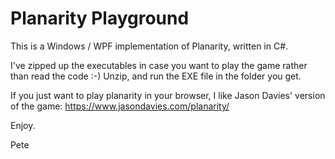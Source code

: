 # Planarity Playground

This is a Windows / WPF implementation of Planarity, written in C#.

I've zipped up the executables in case you want to play the
game rather than read the code :-)   Unzip, and run the EXE file in the folder you get. 

If you just want to play planarity in your browser, I like Jason Davies' version of the game:  https://www.jasondavies.com/planarity/

Enjoy.

Pete
